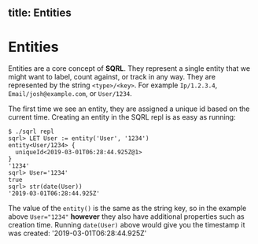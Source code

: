 ## title: Entities

# Entities

Entities are a core concept of **SQRL**. They represent a single entity that we might want to label, count against, or track in any way. They are represented by the string `<type>/<key>`. For example `Ip/1.2.3.4`, <code>Email/josh&#64;example.com</code>, or `User/1234`.

The first time we see an entity, they are assigned a unique id based on the current time. Creating an entity in the SQRL repl is as easy as running:

```
$ ./sqrl repl
sqrl> LET User := entity('User', '1234')
entity<User/1234> {
  uniqueId<2019-03-01T06:28:44.925Z@1>
}
'1234'
sqrl> User='1234'
true
sqrl> str(date(User))
'2019-03-01T06:28:44.925Z'
```

The value of the `entity()` is the same as the string key, so in the example above `User="1234"` **however** they also have additional properties such as creation time. Running `date(User)` above would give you the timestamp it was created: '2019-03-01T06:28:44.925Z'
